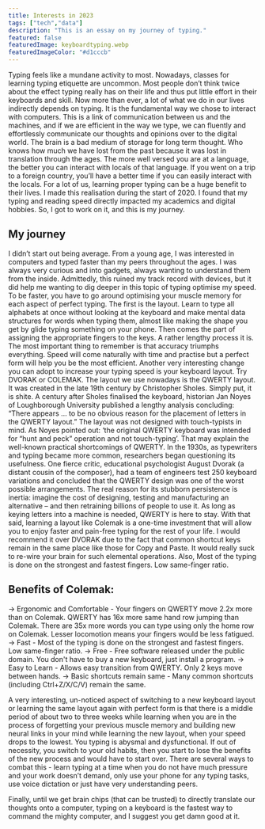 ```yaml
---
title: Interests in 2023
tags: ["tech","data"]
description: "This is an essay on my journey of typing."
featured: false
featuredImage: keyboardtyping.webp
featuredImageColor: "#d1cccb"
---
```


Typing feels like a mundane activity to most. Nowadays, classes for learning typing etiquette are uncommon. Most people don’t think twice about the effect typing really has on their life and thus put little effort in their keyboards and skill.
Now more than ever, a lot of what we do in our lives indirectly depends on typing. It is the fundamental way we chose to interact with computers. This is a link of communication between us and the machines, and if we are efficient in the way we type, we can fluently and effortlessly communicate our thoughts and opinions over to the digital world.
The brain is a bad medium of storage for long term thought. Who knows how much we have lost from the past because it was lost in translation through the ages.
The more well versed you are at a language, the better you can interact with locals of that language. If you went on a trip to a foreign country, you’ll have a better time if you can easily interact with the locals. For a lot of us, learning proper typing can be a huge benefit to their lives. I made this realisation during the start of 2020. I found that my typing and reading speed directly impacted my academics and digital hobbies. So, I got to work on it, and this is my journey.

## My journey

I didn’t start out being average. From a young age, I was interested in computers and typed faster than my peers throughout the ages. I was always very curious and into gadgets, always wanting to understand them from the inside. Admittedly, this ruined my track record with devices, but it did help me wanting to dig deeper in this topic of typing optimise my speed.
To be faster, you have to go around optimising your muscle memory for each aspect of perfect typing. The first is the layout. Learn to type all alphabets at once without looking at the keyboard and make mental data structures for words when typing them, almost like making the shape you get by glide typing something on your phone. Then comes the part of assigning the appropriate fingers to the keys. A rather lengthy process it is. The most important thing to remember is that accuracy triumphs everything. Speed will come naturally with time and practise but a perfect form will help you be the most efficient.
Another very interesting change you can adopt to increase your typing speed is your keyboard layout. Try DVORAK or COLEMAK. The layout we use nowadays is the QWERTY layout. It was created in the late 19th century by Christopher Sholes. Simply put, it is shite.
<quote>A century after Sholes finalised the keyboard, historian Jan Noyes of Loughborough University published a lengthy analysis concluding: “There appears … to be no obvious reason for the placement of letters in the QWERTY layout.”</quote>
The layout was not designed with touch-typists in mind. As Noyes pointed out: ‘the original QWERTY keyboard was intended for “hunt and peck” operation and not touch-typing’. That may explain the well-known practical shortcomings of QWERTY. In the 1930s, as typewriters and typing became more common, researchers began questioning its usefulness. One fierce critic, educational psychologist August Dvorak (a distant cousin of the composer), had a team of engineers test 250 keyboard variations and concluded that the QWERTY design was one of the worst possible arrangements.
The real reason for its stubborn persistence is inertia: imagine the cost of designing, testing and manufacturing an alternative – and then retraining billions of people to use it. As long as keying letters into a machine is needed, QWERTY is here to stay.
With that said, learning a layout like Colemak is a one-time investment that will allow you to enjoy faster and pain-free typing for the rest of your life. I would recommend it over DVORAK due to the fact that common shortcut keys remain in the same place like those for Copy and Paste. It would really suck to re-wire your brain for such elemental operations. Also, Most of the typing is done on the strongest and fastest fingers. Low same-finger ratio.

## Benefits of Colemak:
→ Ergonomic and Comfortable - Your fingers on QWERTY move 2.2x more than on Colemak. QWERTY has 16x more same hand row jumping than Colemak. There are 35x more words you can type using only the home row on Colemak. Lesser locomotion means your fingers would be less fatigued.
→ Fast - Most of the typing is done on the strongest and fastest fingers. Low same-finger ratio.
→ Free - Free software released under the public domain. You don't have to buy a new keyboard, just install a program.
→ Easy to Learn - Allows easy transition from QWERTY. Only 2 keys move between hands.
→ Basic shortcuts remain same - Many common shortcuts (including Ctrl+Z/X/C/V) remain the same.

A very interesting, un-noticed aspect of switching to a new keyboard layout or learning the same layout again with perfect form is that there is a middle period of about two to three weeks while learning when you are in the process of forgetting your previous muscle memory and building new neural links in your mind while learning the new layout, when your speed drops to the lowest. You typing is abysmal and dysfunctional. If out of necessity, you switch to your old habits, then you start to lose the benefits of the new process and would have to start over. There are several ways to combat this - learn typing at a time when you do not have much pressure and your work doesn’t demand, only use your phone for any typing tasks, use voice dictation or just have very understanding peers.

Finally, until we get brain chips (that can be trusted) to directly translate our thoughts onto a computer, typing on a keyboard is the fastest way to command the mighty computer, and I suggest you get damn good at it.